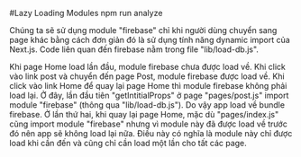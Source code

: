 #Lazy Loading Modules
npm run analyze

Chúng ta sẽ sử dụng module "firebase" chỉ khi người dùng chuyển sang page khác bằng cách đơn giản đó là sử dụng tính năng dynamic import của Next.js. Code liên quan đến firebase nằm trong file "lib/load-db.js".

 Khi page Home load lần đầu, module firebase chưa được load về. Khi click vào link post và chuyển đến page Post, module firebase được load về. Khi click vào link Home để quay lại page Home thì module firebase không phải load lại. Ở đây, lần đầu tiên "getIntitialProps" ở page "pages/post.js" import module "firebase" (thông qua "lib/load-db.js"). Do vậy app load về bundle firebase. Ở lần thứ hai, khi quay lại page Home, mặc dù "pages/index.js" cũng import module "firebase" nhưng vì module này đã được load về trước đó nên app sẽ không load lại nữa. Điều này có nghĩa là module này chỉ được load khi cần đến và cũng chỉ cần load một lần cho tất các page.


